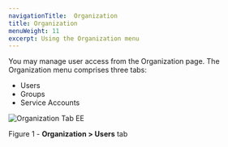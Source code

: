 ```yaml
---
navigationTitle:  Organization
title: Organization
menuWeight: 11
excerpt: Using the Organization menu
---
```


You may manage user access from the Organization page. The Organization menu comprises three tabs:

- Users
- Groups
- Service Accounts

![Organization Tab EE](/mesosphere/dcos/1.13/img/GUI-Organization-Users-Users_List_Empty-1_12.png)

Figure 1 - **Organization > Users** tab
